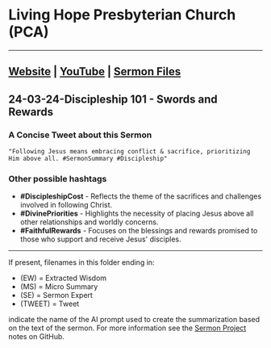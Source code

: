 # Living Hope Presbyterian Church (PCA)

___

## [Website](https://www.livinghopepresbyterian.org/) | [YouTube](https://www.youtube.com/@LivingHopePresbyterianChurch) | [Sermon Files](https://github.com/jobian-ai/LHP-Sermons/tree/main/sermons/2024/24-03-24)

## 24-03-24-Discipleship 101 - Swords and Rewards

### A Concise Tweet about this Sermon

```"Following Jesus means embracing conflict & sacrifice, prioritizing Him above all. #SermonSummary #Discipleship"```

### Other possible hashtags

- **#DiscipleshipCost** - Reflects the theme of the sacrifices and challenges involved in following Christ.
- **#DivinePriorities** - Highlights the necessity of placing Jesus above all other relationships and worldly concerns.
- **#FaithfulRewards** - Focuses on the blessings and rewards promised to those who support and receive Jesus' disciples.
___

If present, filenames in this folder ending in:

- (EW) = Extracted Wisdom
- (MS) = Micro Summary
- (SE) =  Sermon Expert
- (TWEET) = Tweet

indicate the name of the AI prompt used to create the summarization based on the text of the sermon.  For more information see the [Sermon Project](https://github.com/jobian-ai/LHP-Sermons/tree/main) notes on GitHub.